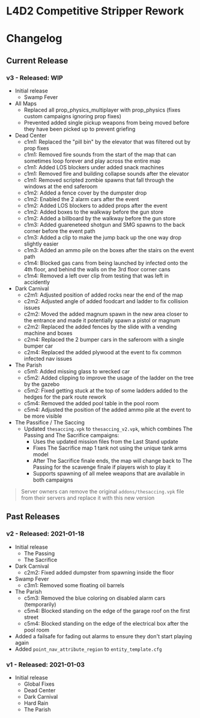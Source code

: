 # L4D2 Competitive Stripper Rework
# Changelog

## Current Release
### v3 - Released: WIP
* Initial release
    * Swamp Fever
* All Maps
	* Replaced all prop_physics_multiplayer with prop_physics (fixes custom campaigns ignoring prop fixes)
	* Prevented added single pickup weapons from being moved before they have been picked up to prevent griefing
* Dead Center
	* c1m1: Replaced the "pill bin" by the elevator that was filtered out by prop fixes
	* c1m1: Removed fire sounds from the start of the map that can sometimes loop forever and play across the entire map
	* c1m1: Added LOS blockers under added snack machines
	* c1m1: Removed fire and building collapse sounds after the elevator
	* c1m1: Removed scripted zombie spawns that fall through the windows at the end saferoom
	* c1m2: Added a fence cover by the dumpster drop
	* c1m2: Enabled the 2 alarm cars after the event
	* c1m2: Added LOS blockers to added props after the event
	* c1m2: Added boxes to the walkway before the gun store
	* c1m2: Added a billboard by the walkway before the gun store
	* c1m3: Added guareneteed shotgun and SMG spawns to the back corner before the event path
	* c1m3: Added a clip to make the jump back up the one way drop slightly easier
	* c1m3: Added an ammo pile on the boxes after the stairs on the event path
	* c1m4: Blocked gas cans from being launched by infected onto the 4th floor, and behind the walls on the 3rd floor corner cans
	* c1m4: Removed a left over clip from testing that was left in accidently
* Dark Carnival
	* c2m1: Adjusted position of added rocks near the end of the map
	* c2m2: Adjusted angle of added foodcart and ladder to fix collision issues
	* c2m2: Moved the added magnum spawn in the new area closer to the entrance and made it potentially spawn a pistol or magnum
	* c2m2: Replaced the added fences by the slide with a vending machine and boxes
	* c2m4: Replaced the 2 bumper cars in the saferoom with a single bumper car
	* c2m4: Replaced the added plywood at the event to fix common infected nav issues
* The Parish
	* c5m1: Added missing glass to wrecked car
	* c5m2: Added clipping to improve the usage of the ladder on the tree by the gazebo
	* c5m2: Fixed getting stuck at the top of some ladders added to the hedges for the park route rework
	* c5m4: Removed the added pool table in the pool room
	* c5m4: Adjusted the position of the added ammo pile at the event to be more visible
* The Passifice / The Saccing
	* Updated `thesaccing.vpk` to `thesaccing_v2.vpk`, which combines The Passing and The Sacrifice campaigns:
		* Uses the updated mission files from the Last Stand update
		* Fixes The Sacrifice map 1 tank not using the unique tank arms model
		* After The Sacrifice finale ends, the map will change back to The Passing for the scavenge finale if players wish to play it
		* Supports spawning of all melee weapons that are available in both campaigns
> Server owners can remove the original `addons/thesaccing.vpk` file from their servers and replace it with this new version


## Past Releases
### v2 - Released: 2021-01-18
* Initial release
    * The Passing
    * The Sacrifice
* Dark Carnival
    * c2m2: Fixed added dumpster from spawning inside the floor
* Swamp Fever
    * c3m1: Removed some floating oil barrels
* The Parish
    * c5m3: Removed the blue coloring on disabled alarm cars (temporarily)
	* c5m4: Blocked standing on the edge of the garage roof on the first street
	* c5m4: Blocked standing on the edge of the electrical box after the pool room
* Added a failsafe for fading out alarms to ensure they don't start playing again
* Added `point_nav_attribute_region` to `entity_template.cfg`

### v1 - Released: 2021-01-03
* Initial release
    * Global Fixes
	* Dead Center
	* Dark Carnival
	* Hard Rain
	* The Parish